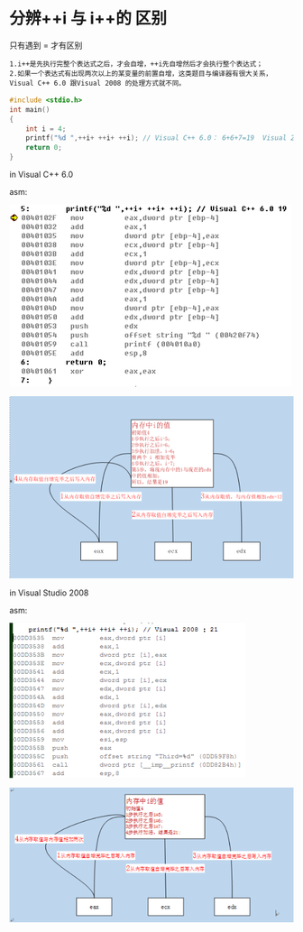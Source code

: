 ﻿
# 分辨++i  与 i++的 区别  

只有遇到 = 才有区别

```
1.i++是先执行完整个表达式之后，才会自增，++i先自增然后才会执行整个表达式；
2.如果一个表达式有出现两次以上的某变量的前置自增，这类题目与编译器有很大关系，Visual C++ 6.0 跟Visual 2008 的处理方式就不同。

```

```cpp
#include <stdio.h>
int main()
{
	int i = 4;
	printf("%d ",++i+ ++i+ ++i); // Visual C++ 6.0： 6+6+7=19  Visual 2008：7+7+7=21
	return 0;
}

```

in Visual C++ 6.0

asm:

![](cpp_i++_++i_vc6_asm.png)

![](cpp_i++_++i_vc6_asm_tu.png)

in Visual Studio 2008

asm:

![](cpp_i++_++i_vs2008_asm.png)

![](cpp_i++_++i_vs2008_asm_tu.png)